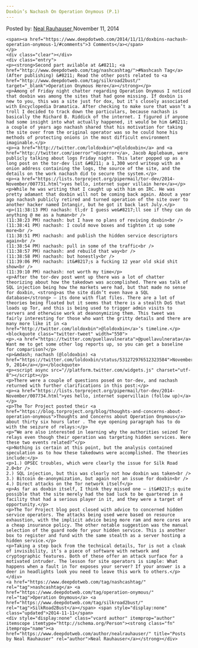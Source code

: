 ```yaml
---
Doxbin’s Nachash On Operation Onymous (P.1)
---
```

<article class="post-listing post-8113 post type-post status-publish format-standard has-post-thumbnail hentry  tag-nashcashtag tag-operation-onymous 2bust">
    <div class="post-inner">
        <span>Posted by: <a href="https://www.deepdotweb.com/author/nealrauhauser/" title="">Neal Rauhauser </a></span>
    <span>November 11, 2014</span>
    
    <span><a href="https://www.deepdotweb.com/2014/11/11/doxbins-nachash-operation-onymous-1/#comments">3 Comments</a></span>
    </p>
    <div class="clear"></div>
    <div class="entry">
    <p><strong>Second part avilable at &#8211; <a href="http://www.deepdotweb.com/tag/nashcashtag/">#Nashcash Tag</a> (After publishing) &#8211; Read the other posts related to <a href="http://www.deepdotweb.com/tag/silkroad2bust/" target="_blank">Operation Onymous Here</a></strong></p>
    <p>Among of Friday night chatter regarding Operation Onymous I noticed that doxbin was among the sites that had gone missing. If doxbin is new to you, this was a site just for dox, but it’s closely associated with Encyclopedia Dramatica. After checking to make sure that wasn’t a troll I decided to track down the particulars, because nachash is basically the Richard B. Riddick of the internet. I figured if anyone had some insight into what actually happened, it would be him &#8211; a couple of years ago nachash shared that his motivation for taking the site over from the original operator was so he could hone his methods of protecting onions in the most difficult environment imaginable.</p>
    <p><a href="http://twitter.com/loldoxbin">@loldoxbin</a> and <a href="http://twitter.com/ioerror">@ioerror</a>, Jacob Applebaum, were publicly talking about logs Friday night. This later popped up as a long post on the tor-dev list &#8211; a 1,300 word writeup with an onion address containing the logs, the source of the site, and the details on the work nachash did to secure the system.</p>
    <p><a href="https://lists.torproject.org/pipermail/tor-dev/2014-November/007731.html">yes hello, internet super villain here</a></p>
    <p>While he was writing that I caught up with him on IRC. He was pretty adamant that doxbin will not be coming back again. About a year ago nachash publicly retired and turned operation of the site over to another hacker named Intangir, but he got it back last July.</p>
    <p>(11:38:13 PM) nachash: tl;dr I guess we&#8217;ll see if they can do anything @ me as a human<br />
    (11:38:23 PM) nachash: but I have no plans of reviving doxbin<br />
    (11:38:41 PM) nachash: I could move boxes and tighten it up some more<br />
    (11:38:51 PM) nachash: and publish the hidden service descriptors again<br />
    (11:38:54 PM) nachash: pull in some of the traffic<br />
    (11:38:57 PM) nachash: and rebuild that way<br />
    (11:38:58 PM) nachash: but honestly<br />
    (11:39:06 PM) nachash: it&#8217;s a fucking 12 year old skid shit show<br />
    (11:39:10 PM) nachash: not worth my time</p>
    <p>After the tor-dev post went up there was a lot of chatter theorizing about how the takedown was accomplished. There was talk of SQL injection being how the markets were had, but that made no sense for doxbin, <strong>as the site didn’t even have a SQL database</strong> – its done with flat files. There are a lot of theories being floated but it seems that there is a stealth DoS that loads up Tor, and this is being used to trigger admin visits to servers and otherwise work at deanonymizing them. This tweet was fairly interesting for those who want the gritty details and there are many more like it in <a href="http://twitter.com/loldoxbin">@loldoxbin</a>’s timeline.</p>
    <blockquote class="twitter-tweet" width="550">
    <p>.<a href="https://twitter.com/puellavulnerata">@puellavulnerata</a> Want me to get some other log reports up, so you can get a baseline for comparison?</p>
    <p>&mdash; nachash (@loldoxbin) <a href="https://twitter.com/loldoxbin/status/531272976512323584">November 9, 2014</a></p></blockquote>
    <p><script async src="//platform.twitter.com/widgets.js" charset="utf-8"></script></p>
    <p>There were a couple of questions posed on tor-dev, and nachash returned with further clarifications in this post:</p>
    <p><a href="https://lists.torproject.org/pipermail/tor-dev/2014-November/007734.html">yes hello, internet supervillain (follow up)</a></p>
    <p>The Tor Project posted their <a href="https://blog.torproject.org/blog/thoughts-and-concerns-about-operation-onymous">Thoughts and Concerns about Operation Onymous</a> about thirty six hours later . The eye opening paragraph has to do with the seizure of relays:</p>
    <p>“We are also interested in learning why the authorities seized Tor relays even though their operation was targeting hidden services. Were these two events related?”</p>
    <p>Nothing is certain at this point, but the analysis contained speculation as to how these takedowns were accomplished. The theories include:</p>
    <p>1.) OPSEC troubles, which were clearly the issue for Silk Road 2.0<br />
    2.) SQL injection, but this was clearly not how doxbin was taken<br />
    3.) Bitcoin de-anonymization, but again not an issue for doxbin<br />
    4.) Direct attacks on the Tor network itself</p>
    <p>As far as doxbin itself, I think they missed one – it&#8217;s quite possible that the site merely had the bad luck to be quartered in a facility that had a serious player in it, and they were a target of opportunity.</p>
    <p>The Tor Project blog post closed with advice to concerned hidden service operators. The attacks being used were based on resource exhaustion, with the implicit advice being more ram and more cores are a cheap insurance policy. The other notable suggestion was the manual selection of the guard node for your hidden service. This is another box to register and fund with the same stealth as a server hosting a hidden service.</p>
    <p>Taking a step back from the technical details, Tor is not a cloak of invisibility, it’s a piece of software with network and cryptographic features. Both of these offer an attack surface for a motivated intruder. The lesson for site operators is simple: What happens when a fault in Tor exposes your server? If your answer is a deer in headlights look you need to leave this work to others.</p>
    </div>
    <a href="https://www.deepdotweb.com/tag/nashcashtag/" rel="tag">nashcashtag</a> <a href="https://www.deepdotweb.com/tag/operation-onymous/" rel="tag">Operation Onymous</a> <a href="https://www.deepdotweb.com/tag/silkroad2bust/" rel="tag">SilkRoad2Bust</a></span> <span style="display:none" class="updated">2014-11-11</span>
    <div style="display:none" class="vcard author" itemprop="author" itemscope itemtype="http://schema.org/Person"><strong class="fn" itemprop="name"><a href="https://www.deepdotweb.com/author/nealrauhauser/" title="Posts by Neal Rauhauser" rel="author">Neal Rauhauser</a></strong></div>
    

